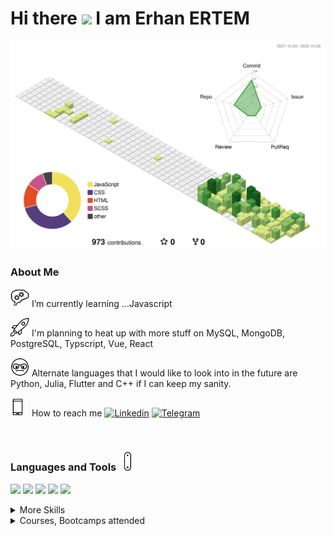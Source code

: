 <h1> Hi there <img src="https://media.giphy.com/media/hvRJCLFzcasrR4ia7z/giphy.gif" width="30px"/> I am Erhan ERTEM </h1>

![](./profile-3d-contrib/profile-green-animate.svg)

### About Me

<img src="./img/critical-thinking.gif" width="30px"/> I’m currently learning ...Javascript

<img src="./img/rocket.gif" width="30px"/> I'm planning to heat up with more stuff on MySQL, MongoDB, PostgreSQL, Typscript, Vue, React

<img src="./img/nerd.gif" width="30px"/> Alternate languages that I would like to look into in the future are Python, Julia, Flutter and C++ if I can keep my sanity.

<img src="./img/phonelink-ring.gif" width="30px"/> How to reach me [![Linkedin](https://img.shields.io/badge/- -D8E887?style=flat =Linkedin =grey)](https://www.linkedin.com/in/erhan-ertem-46ab361a0/) [![Telegram](https://img.shields.io/badge/- -D8E887?style=flat =telegram =white)](https://t.me/erhanertem)

&nbsp;

### Languages and Tools <img src="./img/swiss-army-knife.gif" width="30px"/>

![](https://img.shields.io/badge/Style-HTML5-informational?style=flat&logo=html5&logoColor=white&color=D8E887)
![](https://img.shields.io/badge/Style-CSS-informational?style=flat&logo=css3&logoColor=white&color=D8E887)
![](https://img.shields.io/badge/Style-Sass-informational?style=flat&logo=Sass&logoColor=white&color=D8E887)
![](https://img.shields.io/badge/Code-JavaScript-informational?style=flat&logo=JavaScript&logoColor=white&color=8CC569)
![](https://img.shields.io/badge/Code-MySQL-informational?style=flat&logo=mysql&logoColor=white&color=8CC569)

<details>
<summary>More Skills</summary>

![](https://img.shields.io/badge/Tool-GitKraken-informational?style=flat&logo=GitKraken&logoColor=white&color=f3b745)
![](https://img.shields.io/badge/Tool-Postman-informational?style=flat&logo=Postman&logoColor=white&color=f3b745)
......

</details>

<details>
<summary>Courses, Bootcamps attended</summary>

| <sub>**Course/Bootcamp**</sub>                                                 | <sub>**Status**</sub>                                                                                                                           | <sub>**Languages/Frameworks**</sub>                                                                                                                                                                                                                                                                                                                                                                                                                                                                             |
| ------------------------------------------------------------------------------ | ----------------------------------------------------------------------------------------------------------------------------------------------- | --------------------------------------------------------------------------------------------------------------------------------------------------------------------------------------------------------------------------------------------------------------------------------------------------------------------------------------------------------------------------------------------------------------------------------------------------------------------------------------------------------------- |
| <sub>Udemy The Git & Github Bootcamp</sub>                                     | <sub>17hrs<sub>&nbsp;&nbsp; [<img src="./img/order-completed.gif" width="30px"/>](certs/UC-bbe975cb-7f60-45e2-ab3e-37bff7894aee.jpg)            | ![KRAKEN](https://img.shields.io/badge/GitKraken-179287?style=square&logo=GitKraken&logoColor=white) ![github](https://img.shields.io/badge/github-%2324292e.svg?style=square&logo=github&logoColor=white?alt=github)                                                                                                                                                                                                                                                                                           |
| <sub>Udemy Build Responsive Real-World Websites with HTML and CSS</sub>        | <sub>37.5hrs<sub> [<img src="./img/order-completed.gif" width="30px"/>](certs/UC-42231859-8e71-4018-8d4f-be2982687920.jpg)                      | ![HTML5](https://img.shields.io/badge/HTML5-E34F26?style=square&logo=html5&logoColor=white) ![CSS3](https://img.shields.io/badge/CSS3-1572B6?style=square&logo=css3&logoColor=white) ![JS](https://img.shields.io/badge/JavaScript-323330?style=square&logo=javascript&logoColor=F7DF1E)                                                                                                                                                                                                                        |
| <sub>Udemy The Complete Sass & SCSS Course From Beginner to Advanced</sub>     | &nbsp;<sub>4hrs<sub>&nbsp;&nbsp;&nbsp; [<img src="./img/order-completed.gif" width="30px"/>](certs/UC-a206915d-14be-41f2-abf4-99f83ecaed01.jpg) | ![HTML5](https://img.shields.io/badge/HTML5-E34F26?style=square&logo=html5&logoColor=white) ![CSS3](https://img.shields.io/badge/CSS3-1572B6?style=square&logo=css3&logoColor=white) ![SASS](https://img.shields.io/badge/Sass-CC6699?style=square&logo=sass&logoColor=white)                                                                                                                                                                                                                                   |
| <sub>Udemy SASS - The Complete SASS Course (CSS Preprocessor)</sub>            | &nbsp;<sub>6hrs<sub>&nbsp;&nbsp;&nbsp; [<img src="./img/order-completed.gif" width="30px"/>](certs/UC-05f33c9a-ead2-4e80-8c0d-3fe2d2010257.jpg) | ![HTML5](https://img.shields.io/badge/HTML5-E34F26?style=square&logo=html5&logoColor=white) ![CSS3](https://img.shields.io/badge/CSS3-1572B6?style=square&logo=css3&logoColor=white) ![SASS](https://img.shields.io/badge/Sass-CC6699?style=square&logo=sass&logoColor=white)                                                                                                                                                                                                                                   |
| <sub>Udemy Advanced CSS and Sass Flexbox, Grid, Animations and More!</sub>     | <sub>28hrs<sub>&nbsp;&nbsp; [<img src="./img/order-completed.gif" width="30px"/>](certs/UC-92f64af6-4763-47f3-b0dc-e4f1b4bc044a.jpg)            | ![HTML5](https://img.shields.io/badge/HTML5-E34F26?style=square&logo=html5&logoColor=white) ![CSS3](https://img.shields.io/badge/CSS3-1572B6?style=square&logo=css3&logoColor=white) ![SASS](https://img.shields.io/badge/Sass-CC6699?style=square&logo=sass&logoColor=white)                                                                                                                                                                                                                                   |
| <sub>Udemy The Complete JavaScript Course 2022 From Zero to Expert!</sub>      | <sub>69hrs<sub>&nbsp;&nbsp; [<img src="./img/order-completed.gif" width="30px"/>](certs/UC-a836571e-74af-4785-b2f9-e70fa023ddf1.jpg)            | ![JS](https://img.shields.io/badge/JavaScript-323330?style=square&logo=javascript&logoColor=F7DF1E)                                                                                                                                                                                                                                                                                                                                                                                                             |
| <sub>Udemy The Ultimate MySQL Bootcamp Go from SQL Beginner to Expert v1</sub> | <sub>20hrs<sub>&nbsp;&nbsp; [<img src="./img/order-completed.gif" width="30px"/>](certs/UC-8d3c187f-e970-4961-a3d2-260f40c23a3e.jpg)            | ![mySQL](https://img.shields.io/badge/MySQL-005C84?style=square&logo=mysql&logoColor=white) ![JS](https://img.shields.io/badge/JavaScript-323330?style=square&logo=javascript&logoColor=F7DF1E) ![expressJs](https://img.shields.io/badge/Express.js-000000?style=square&logo=express&logoColor=white) ![HTML5](https://img.shields.io/badge/HTML5-E34F26?style=square&logo=html5&logoColor=white) ![CSS3](https://img.shields.io/badge/CSS3-1572B6?style=square&logo=css3&logoColor=white)                     |
| <sub>Udemy Node.js, Express, MongoDB & More The Complete Bootcamp 2022</sub>   | <sub>42hrs<sub>&nbsp;&nbsp; [<img src="./img/hourglass.gif" width="30px"/>]()                                                                   | ![MongoDB](https://img.shields.io/badge/MongoDB-4EA94B?style=square&logo=mongodb&logoColor=white) ![nodeJS](https://img.shields.io/badge/Node.js-339933?style=square&logo=nodedotjs&logoColor=white) ![JS](https://img.shields.io/badge/JavaScript-323330?style=square&logo=javascript&logoColor=F7DF1E) ![expressJs](https://img.shields.io/badge/Express.js-000000?style=square&logo=express&logoColor=white) ![postman](https://img.shields.io/badge/Postman-FF6C37?style=flat&logo=Postman&logoColor=white) |

</details>
